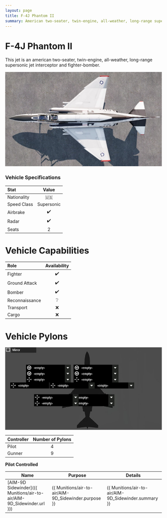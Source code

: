 ```yaml
---
layout: page
title: F-4J Phantom II
summary: American two-seater, twin-engine, all-weather, long-range supersonic jet interceptor and fighter-bomber.
---
```


# F-4J Phantom II
This jet is an american two-seater, twin-engine, all-weather, long-range supersonic jet interceptor and fighter-bomber.

![F-4J Phantom II Top Down](/assets/F-4J_Phantom_II/top_down.jpg)

### Vehicle Specifications

| Stat | Value |
|:-----|:-----:|
| Nationality | 🇺🇸 |
| Speed Class | Supersonic |
| Airbrake | ✔️ |
| Radar | ✔️ |
| Seats | 2 |

# Vehicle Capabilities

| Role | Availability |
|:-----|:------------:|
| Fighter | ✔️ |
| Ground Attack | ✔️ |
| Bomber | ✔️ |
| Reconnaissance | ❔ |
| Transport | ❌ |
| Cargo | ❌ |

# Vehicle Pylons

![F-4J Phantom II Pylons](/assets/F-4J_Phantom_II/pylons.jpg)

| Controller | Number of Pylons |
| --- | :---: |
| Pilot | 4
| Gunner | 9 |

**Pilot Controlled**

| Name | Purpose | Details |
| --- | --- | --- |
| [AIM-9D Sidewinder]({{ Munitions/air-to-air/AIM-9D_Sidewinder.url }}) | {{ Munitions/air-to-air/AIM-9D_Sidewinder.purpose }} | {{ Munitions/air-to-air/AIM-9D_Sidewinder.summary }} |
